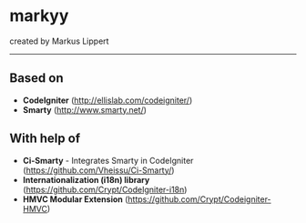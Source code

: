 markyy
======
created by Markus Lippert
____________

Based on
-----------
- <b>CodeIgniter</b> (http://ellislab.com/codeigniter/)
- <b>Smarty</b> (http://www.smarty.net/)

With help of
------------
- <b>Ci-Smarty</b> - Integrates Smarty in CodeIgniter (https://github.com/Vheissu/Ci-Smarty/)
- <b>Internationalization (i18n) library</b> (https://github.com/Crypt/CodeIgniter-i18n)
- <b>HMVC Modular Extension</b> (https://github.com/Crypt/Codeigniter-HMVC)